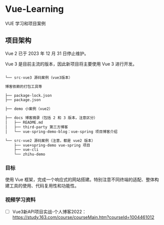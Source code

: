 # Vue-Learning

VUE 学习和项目案例

## 项目架构

Vue 2 已于 2023 年 12 月 31 日停止维护。

Vue 3 是目前主流的版本，因此新项目将主要使用 Vue 3 进行开发。

~~~md

└── src-vue3 源码案例（vue3版本）

博客依赖的打包工具等

├── package-lock.json
├── package.json

├── demo 小案例（vue2）

├── docs 博客摘录（包括 2 和 3 版本，注意区分）
│   ├── README.md
│   ├── third-party 第三方博客
│   └── vue-spring-demo-blog：vue-spring 项目博客介绍

└── src-vue2 源码案例（注意，都是 vue2 版本）
    ├── vue+spring-demo vue-spring 项目
    ├── vue-cli
    └── zhihu-demo
~~~

### 目标

使用 Vue 框架，完成一个响应式的网站搭建。特别注意不同终端的适配、整体构建工具的使用、代码复用性和功能性。

### 视频学习资料

- [ ] Vue3新API项目实战-个人博客2022：https://study.163.com/course/courseMain.htm?courseId=1004461012
